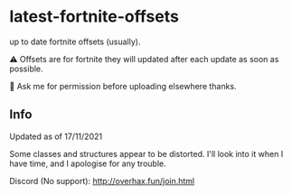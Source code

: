 # latest-fortnite-offsets

up to date fortnite offsets (usually). 

⚠️ Offsets are for fortnite they will updated after each update as soon as possible.

📝 Ask me for permission before uploading elsewhere thanks.

## Info
Updated as of 17/11/2021

Some classes and structures appear to be distorted. I'll look into it when I have time, and I apologise for any trouble.

Discord (No support): http://overhax.fun/join.html
